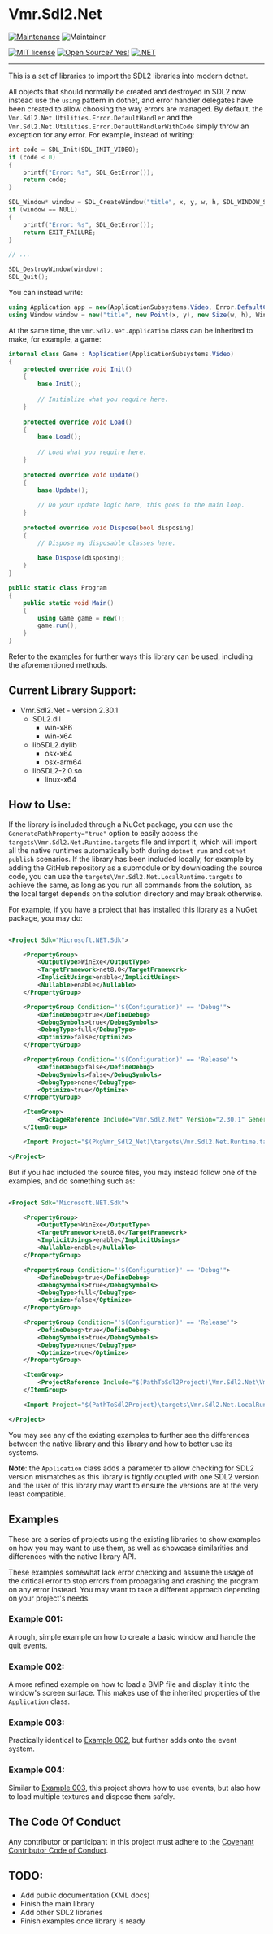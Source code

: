 # Vmr.Sdl2.Net

[![Maintenance](https://img.shields.io/badge/Maintained%3F-yes-green.svg)](https://github.com/vitimiti/Vmr.Sdl2.Net/activity) ![Maintainer](https://img.shields.io/badge/maintainer-Victor_Matia-blue)

[![MIT license](https://img.shields.io/badge/License-MIT-blue.svg)](LICENSE.md) [![Open Source? Yes!](https://badgen.net/badge/Open%20Source%20%3F/Yes%21/blue?icon=github)](https://github.com/Naereen/badges/) [![.NET](https://img.shields.io/badge/--512BD4?logo=.net&logoColor=ffffff)](https://dotnet.microsoft.com/)

---

This is a set of libraries to import the SDL2 libraries into modern dotnet.

All objects that should normally be created and destroyed in SDL2 now instead use the `using` pattern in dotnet, and
error handler delegates have been created to allow choosing the way errors are managed. By default,
the `Vmr.Sdl2.Net.Utilities.Error.DefaultHandler` and the `Vmr.Sdl2.Net.Utilities.Error.DefaultHandlerWithCode` simply
throw an exception for any error. For example, instead of writing:

```c
int code = SDL_Init(SDL_INIT_VIDEO);
if (code < 0)
{
    printf("Error: %s", SDL_GetError());
    return code;
}

SDL_Window* window = SDL_CreateWindow("title", x, y, w, h, SDL_WINDOW_SHOWN);
if (window == NULL)
{
    printf("Error: %s", SDL_GetError());
    return EXIT_FAILURE;
}

// ...

SDL_DestroyWindow(window);
SDL_Quit();
```

You can instead write:

```csharp
using Application app = new(ApplicationSubsystems.Video, Error.DefaultCodeHandler);
using Window window = new("title", new Point(x, y), new Size(w, h), WindowOptions.Shown, Error.DefaultCodeHandler);
```

At the same time, the `Vmr.Sdl2.Net.Application` class can be inherited to make, for example, a game:

```csharp
internal class Game : Application(ApplicationSubsystems.Video)
{
    protected override void Init()
    {
        base.Init();
        
        // Initialize what you require here.
    }
    
    protected override void Load()
    {
        base.Load();
        
        // Load what you require here.
    }
    
    protected override void Update()
    {
        base.Update();
        
        // Do your update logic here, this goes in the main loop.
    }
    
    protected override void Dispose(bool disposing)
    {
        // Dispose my disposable classes here.
        
        base.Dispose(disposing);
    }
}

public static class Program
{
    public static void Main()
    {
        using Game game = new();
        game.run();
    }
}
```

Refer to the [examples](#examples) for further ways this library can be used, including the aforementioned methods.

## Current Library Support:

- Vmr.Sdl2.Net - version 2.30.1
    - SDL2.dll
        - win-x86
        - win-x64
    - libSDL2.dylib
        - osx-x64
        - osx-arm64
    - libSDL2-2.0.so
        - linux-x64

## How to Use:

If the library is included through a NuGet package, you can use the `GeneratePathProperty="true"` option to easily
access the `targets\Vmr.Sdl2.Net.Runtime.targets` file and import it, which will import all the native runtimes
automatically both during `dotnet run` and `dotnet publish` scenarios. If the library has been included locally, for
example by adding the GitHub repository as a submodule or by downloading the source code, you can use
the `targets\Vmr.Sdl2.Net.LocalRuntime.targets` to achieve the same, as long as you run all commands from the solution,
as the local target depends on the solution directory and may break otherwise.

For example, if you have a project that has installed this library as a NuGet package, you may do:

```xml

<Project Sdk="Microsoft.NET.Sdk">

    <PropertyGroup>
        <OutputType>WinExe</OutputType>
        <TargetFramework>net8.0</TargetFramework>
        <ImplicitUsings>enable</ImplicitUsings>
        <Nullable>enable</Nullable>
    </PropertyGroup>

    <PropertyGroup Condition="'$(Configuration)' == 'Debug'">
        <DefineDebug>true</DefineDebug>
        <DebugSymbols>true</DebugSymbols>
        <DebugType>full</DebugType>
        <Optimize>false</Optimize>
    </PropertyGroup>

    <PropertyGroup Condition="'$(Configuration)' == 'Release'">
        <DefineDebug>false</DefineDebug>
        <DebugSymbols>false</DebugSymbols>
        <DebugType>none</DebugType>
        <Optimize>true</Optimize>
    </PropertyGroup>

    <ItemGroup>
        <PackageReference Include="Vmr.Sdl2.Net" Version="2.30.1" GeneratePathProperty="true"/>
    </ItemGroup>

    <Import Project="$(PkgVmr_Sdl2_Net)\targets\Vmr.Sdl2.Net.Runtime.targets"/>

</Project>
```

But if you had included the source files, you may instead follow one of the examples, and do something such as:

```xml

<Project Sdk="Microsoft.NET.Sdk">

    <PropertyGroup>
        <OutputType>WinExe</OutputType>
        <TargetFramework>net8.0</TargetFramework>
        <ImplicitUsings>enable</ImplicitUsings>
        <Nullable>enable</Nullable>
    </PropertyGroup>

    <PropertyGroup Condition="'$(Configuration)' == 'Debug'">
        <DefineDebug>true</DefineDebug>
        <DebugSymbols>true</DebugSymbols>
        <DebugType>full</DebugType>
        <Optimize>false</Optimize>
    </PropertyGroup>

    <PropertyGroup Condition="'$(Configuration)' == 'Release'">
        <DefineDebug>true</DefineDebug>
        <DebugSymbols>true</DebugSymbols>
        <DebugType>none</DebugType>
        <Optimize>true</Optimize>
    </PropertyGroup>

    <ItemGroup>
        <ProjectReference Include="$(PathToSdl2Project)\Vmr.Sdl2.Net\Vmr.Sdl2.Net.csproj"/>
    </ItemGroup>

    <Import Project="$(PathToSdl2Project)\targets\Vmr.Sdl2.Net.LocalRuntime.targets"/>

</Project>

```

You may see any of the existing examples to further see the differences between the native library and this library and
how to better use its systems.

**Note**: the `Application` class adds a parameter to allow checking for SDL2 version mismatches as this library is
tightly coupled with one SDL2 version and the user of this library may want to ensure the versions are at the very least
compatible.

## Examples

These are a series of projects using the existing libraries to show examples on how you may want to use them, as well as
showcase similarities and differences with the native library API.

These examples somewhat lack error checking and assume the usage of the critical error to stop errors from propagating
and crashing the program on any error instead. You may want to take a different approach depending on your project's
needs.

### Example 001:

A rough, simple example on how to create a basic window and handle the quit events.

### Example 002:

A more refined example on how to load a BMP file and display it into the window's screen surface. This makes use of the
inherited properties of the `Application` class.

### Example 003:

Practically identical to [Example 002](#example-002), but further adds onto the event system.

### Example 004:

Similar to [Example 003](#example-003), this project shows how to use events, but also how to load multiple textures and
dispose them safely.

## The Code Of Conduct

Any contributor or participant in this project must adhere to
the [Covenant Contributor Code of Conduct](CODE_OF_CONDUCT.md).

## TODO:

- Add public documentation (XML docs)
- Finish the main library
- Add other SDL2 libraries
- Finish examples once library is ready
